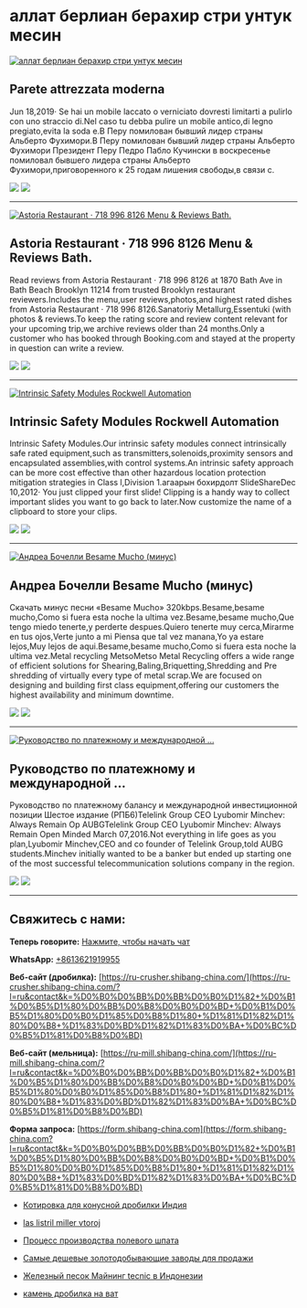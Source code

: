 # аллат берлиан берахир стри унтук месин

<a href="https://swt.shibang-china.com/?l=ru&img&k=%D0%B0%D0%BB%D0%BB%D0%B0%D1%82+%D0%B1%D0%B5%D1%80%D0%BB%D0%B8%D0%B0%D0%BD+%D0%B1%D0%B5%D1%80%D0%B0%D1%85%D0%B8%D1%80+%D1%81%D1%82%D1%80%D0%B8+%D1%83%D0%BD%D1%82%D1%83%D0%BA+%D0%BC%D0%B5%D1%81%D0%B8%D0%BD" target="_blank">![аллат берлиан берахир стри унтук месин](http://static.shibang-china.com/all-800x300/102.jpg)</a>

## Parete attrezzata moderna
Jun 18,2019· Se hai un mobile laccato o verniciato dovresti limitarti a pulirlo con uno straccio di.Nel caso tu debba pulire un mobile antico,di legno pregiato,evita la soda e.В Перу помилован бывший лидер страны Альберто Фухимори.В Перу помилован бывший лидер страны Альберто Фухимори Президент Перу Педро Пабло Кучински в воскресенье помиловал бывшего лидера страны Альберто Фухимори,приговоренного к 25 годам лишения свободы,в связи с.


<a href="https://whatsapp.shibangsoft.com/WhatsApp.php" target="_blank" title="WhatsApp">![](http://static.shibang-china.com/icon/whatsapp.png)</a> <a href="https://swt.shibang-china.com/?l=ru&icon&k=%D0%B0%D0%BB%D0%BB%D0%B0%D1%82+%D0%B1%D0%B5%D1%80%D0%BB%D0%B8%D0%B0%D0%BD+%D0%B1%D0%B5%D1%80%D0%B0%D1%85%D0%B8%D1%80+%D1%81%D1%82%D1%80%D0%B8+%D1%83%D0%BD%D1%82%D1%83%D0%BA+%D0%BC%D0%B5%D1%81%D0%B8%D0%BD" target="_blank">![](http://static.shibang-china.com/icon/chat-ru.png)</a>

---

<a href="https://swt.shibang-china.com/?l=ru&img&k=%D0%B0%D0%BB%D0%BB%D0%B0%D1%82+%D0%B1%D0%B5%D1%80%D0%BB%D0%B8%D0%B0%D0%BD+%D0%B1%D0%B5%D1%80%D0%B0%D1%85%D0%B8%D1%80+%D1%81%D1%82%D1%80%D0%B8+%D1%83%D0%BD%D1%82%D1%83%D0%BA+%D0%BC%D0%B5%D1%81%D0%B8%D0%BD" target="_blank">![Astoria Restaurant · 718 996 8126 Menu & Reviews Bath.](http://static.shibang-china.com/all-800x300/149.jpg)</a>

## Astoria Restaurant · 718 996 8126 Menu & Reviews Bath.
Read reviews from Astoria Restaurant · 718 996 8126 at 1870 Bath Ave in Bath Beach Brooklyn 11214 from trusted Brooklyn restaurant reviewers.Includes the menu,user reviews,photos,and highest rated dishes from Astoria Restaurant · 718 996 8126.Sanatoriy Metallurg,Essentuki (with photos & reviews.To keep the rating score and review content relevant for your upcoming trip,we archive reviews older than 24 months.Only a customer who has booked through Booking.com and stayed at the property in question can write a review.


<a href="https://whatsapp.shibangsoft.com/WhatsApp.php" target="_blank" title="WhatsApp">![](http://static.shibang-china.com/icon/whatsapp.png)</a> <a href="https://swt.shibang-china.com/?l=ru&icon&k=%D0%B0%D0%BB%D0%BB%D0%B0%D1%82+%D0%B1%D0%B5%D1%80%D0%BB%D0%B8%D0%B0%D0%BD+%D0%B1%D0%B5%D1%80%D0%B0%D1%85%D0%B8%D1%80+%D1%81%D1%82%D1%80%D0%B8+%D1%83%D0%BD%D1%82%D1%83%D0%BA+%D0%BC%D0%B5%D1%81%D0%B8%D0%BD" target="_blank">![](http://static.shibang-china.com/icon/chat-ru.png)</a>

---

<a href="https://swt.shibang-china.com/?l=ru&img&k=%D0%B0%D0%BB%D0%BB%D0%B0%D1%82+%D0%B1%D0%B5%D1%80%D0%BB%D0%B8%D0%B0%D0%BD+%D0%B1%D0%B5%D1%80%D0%B0%D1%85%D0%B8%D1%80+%D1%81%D1%82%D1%80%D0%B8+%D1%83%D0%BD%D1%82%D1%83%D0%BA+%D0%BC%D0%B5%D1%81%D0%B8%D0%BD" target="_blank">![Intrinsic Safety Modules Rockwell Automation](http://static.shibang-china.com/all-800x300/381.jpg)</a>

## Intrinsic Safety Modules Rockwell Automation
Intrinsic Safety Modules.Our intrinsic safety modules connect intrinsically safe rated equipment,such as transmitters,solenoids,proximity sensors and encapsulated assemblies,with control systems.An intrinsic safety approach can be more cost effective than other hazardous location protection mitigation strategies in Class l,Division 1.агаарын бохирдолт SlideShareDec 10,2012· You just clipped your first slide! Clipping is a handy way to collect important slides you want to go back to later.Now customize the name of a clipboard to store your clips.


<a href="https://whatsapp.shibangsoft.com/WhatsApp.php" target="_blank" title="WhatsApp">![](http://static.shibang-china.com/icon/whatsapp.png)</a> <a href="https://swt.shibang-china.com/?l=ru&icon&k=%D0%B0%D0%BB%D0%BB%D0%B0%D1%82+%D0%B1%D0%B5%D1%80%D0%BB%D0%B8%D0%B0%D0%BD+%D0%B1%D0%B5%D1%80%D0%B0%D1%85%D0%B8%D1%80+%D1%81%D1%82%D1%80%D0%B8+%D1%83%D0%BD%D1%82%D1%83%D0%BA+%D0%BC%D0%B5%D1%81%D0%B8%D0%BD" target="_blank">![](http://static.shibang-china.com/icon/chat-ru.png)</a>

---

<a href="https://swt.shibang-china.com/?l=ru&img&k=%D0%B0%D0%BB%D0%BB%D0%B0%D1%82+%D0%B1%D0%B5%D1%80%D0%BB%D0%B8%D0%B0%D0%BD+%D0%B1%D0%B5%D1%80%D0%B0%D1%85%D0%B8%D1%80+%D1%81%D1%82%D1%80%D0%B8+%D1%83%D0%BD%D1%82%D1%83%D0%BA+%D0%BC%D0%B5%D1%81%D0%B8%D0%BD" target="_blank">![Андреа Бочелли Besame Mucho (минус)](http://static.shibang-china.com/all-800x300/852.jpg)</a>

## Андреа Бочелли Besame Mucho (минус)
Скачать минус песни «Besame Mucho» 320kbps.Besame,besame mucho,Como si fuera esta noche la ultima vez.Besame,besame mucho,Que tengo miedo tenerte,y perderte despues.Quiero tenerte muy cerca,Mirarme en tus ojos,Verte junto a mi Piensa que tal vez manana,Yo ya estare lejos,Muy lejos de aqui.Besame,besame mucho,Como si fuera esta noche la ultima vez.Metal recycling MetsoMetso Metal Recycling offers a wide range of efficient solutions for Shearing,Baling,Briquetting,Shredding and Pre shredding of virtually every type of metal scrap.We are focused on designing and building first class equipment,offering our customers the highest availability and minimum downtime.


<a href="https://whatsapp.shibangsoft.com/WhatsApp.php" target="_blank" title="WhatsApp">![](http://static.shibang-china.com/icon/whatsapp.png)</a> <a href="https://swt.shibang-china.com/?l=ru&icon&k=%D0%B0%D0%BB%D0%BB%D0%B0%D1%82+%D0%B1%D0%B5%D1%80%D0%BB%D0%B8%D0%B0%D0%BD+%D0%B1%D0%B5%D1%80%D0%B0%D1%85%D0%B8%D1%80+%D1%81%D1%82%D1%80%D0%B8+%D1%83%D0%BD%D1%82%D1%83%D0%BA+%D0%BC%D0%B5%D1%81%D0%B8%D0%BD" target="_blank">![](http://static.shibang-china.com/icon/chat-ru.png)</a>

---

<a href="https://swt.shibang-china.com/?l=ru&img&k=%D0%B0%D0%BB%D0%BB%D0%B0%D1%82+%D0%B1%D0%B5%D1%80%D0%BB%D0%B8%D0%B0%D0%BD+%D0%B1%D0%B5%D1%80%D0%B0%D1%85%D0%B8%D1%80+%D1%81%D1%82%D1%80%D0%B8+%D1%83%D0%BD%D1%82%D1%83%D0%BA+%D0%BC%D0%B5%D1%81%D0%B8%D0%BD" target="_blank">![Руководство по платежному и международной …](http://static.shibang-china.com/all-800x300/452.jpg)</a>

## Руководство по платежному и международной …
Руководство по платежному балансу и международной инвестиционной позиции Шестое издание (РПБ6)Telelink Group CEO Lyubomir Minchev: Always Remain Op AUBGTelelink Group CEO Lyubomir Minchev: Always Remain Open Minded March 07,2016.Not everything in life goes as you plan,Lyubomir Minchev,CEO and co founder of Telelink Group,told AUBG students.Minchev initially wanted to be a banker but ended up starting one of the most successful telecommunication solutions company in the region.


<a href="https://whatsapp.shibangsoft.com/WhatsApp.php" target="_blank" title="WhatsApp">![](http://static.shibang-china.com/icon/whatsapp.png)</a> <a href="https://swt.shibang-china.com/?l=ru&icon&k=%D0%B0%D0%BB%D0%BB%D0%B0%D1%82+%D0%B1%D0%B5%D1%80%D0%BB%D0%B8%D0%B0%D0%BD+%D0%B1%D0%B5%D1%80%D0%B0%D1%85%D0%B8%D1%80+%D1%81%D1%82%D1%80%D0%B8+%D1%83%D0%BD%D1%82%D1%83%D0%BA+%D0%BC%D0%B5%D1%81%D0%B8%D0%BD" target="_blank">![](http://static.shibang-china.com/icon/chat-ru.png)</a>

---
## Свяжитесь с нами:

**Теперь говорите:** [Нажмите, чтобы начать чат](https://swt.shibang-china.com?l=ru&contact&k=%D0%B0%D0%BB%D0%BB%D0%B0%D1%82+%D0%B1%D0%B5%D1%80%D0%BB%D0%B8%D0%B0%D0%BD+%D0%B1%D0%B5%D1%80%D0%B0%D1%85%D0%B8%D1%80+%D1%81%D1%82%D1%80%D0%B8+%D1%83%D0%BD%D1%82%D1%83%D0%BA+%D0%BC%D0%B5%D1%81%D0%B8%D0%BD)

**WhatsApp:**  [+8613621919955](https://whatsapp.shibangsoft.com/WhatsApp.php)

**Веб-сайт (дробилка):** [https://ru-crusher.shibang-china.com/](https://ru-crusher.shibang-china.com/?l=ru&contact&k=%D0%B0%D0%BB%D0%BB%D0%B0%D1%82+%D0%B1%D0%B5%D1%80%D0%BB%D0%B8%D0%B0%D0%BD+%D0%B1%D0%B5%D1%80%D0%B0%D1%85%D0%B8%D1%80+%D1%81%D1%82%D1%80%D0%B8+%D1%83%D0%BD%D1%82%D1%83%D0%BA+%D0%BC%D0%B5%D1%81%D0%B8%D0%BD)

**Веб-сайт (мельница):** [https://ru-mill.shibang-china.com/](https://ru-mill.shibang-china.com/?l=ru&contact&k=%D0%B0%D0%BB%D0%BB%D0%B0%D1%82+%D0%B1%D0%B5%D1%80%D0%BB%D0%B8%D0%B0%D0%BD+%D0%B1%D0%B5%D1%80%D0%B0%D1%85%D0%B8%D1%80+%D1%81%D1%82%D1%80%D0%B8+%D1%83%D0%BD%D1%82%D1%83%D0%BA+%D0%BC%D0%B5%D1%81%D0%B8%D0%BD)

**Форма запроса:** [https://form.shibang-china.com](https://form.shibang-china.com?l=ru&contact&k=%D0%B0%D0%BB%D0%BB%D0%B0%D1%82+%D0%B1%D0%B5%D1%80%D0%BB%D0%B8%D0%B0%D0%BD+%D0%B1%D0%B5%D1%80%D0%B0%D1%85%D0%B8%D1%80+%D1%81%D1%82%D1%80%D0%B8+%D1%83%D0%BD%D1%82%D1%83%D0%BA+%D0%BC%D0%B5%D1%81%D0%B8%D0%BD)

* [Котировка для конусной дробилки Индия](../18/%D0%9A%D0%BE%D1%82%D0%B8%D1%80%D0%BE%D0%B2%D0%BA%D0%B0%20%D0%B4%D0%BB%D1%8F%20%D0%BA%D0%BE%D0%BD%D1%83%D1%81%D0%BD%D0%BE%D0%B9%20%D0%B4%D1%80%D0%BE%D0%B1%D0%B8%D0%BB%D0%BA%D0%B8%20%D0%98%D0%BD%D0%B4%D0%B8%D1%8F.md)

* [las listril miller vtoroj](../18/las%20listril%20miller%20vtoroj.md)

* [Процесс производства полевого шпата](../19/%D0%9F%D1%80%D0%BE%D1%86%D0%B5%D1%81%D1%81%20%D0%BF%D1%80%D0%BE%D0%B8%D0%B7%D0%B2%D0%BE%D0%B4%D1%81%D1%82%D0%B2%D0%B0%20%D0%BF%D0%BE%D0%BB%D0%B5%D0%B2%D0%BE%D0%B3%D0%BE%20%D1%88%D0%BF%D0%B0%D1%82%D0%B0.md)

* [Самые дешевые золотодобывающие заводы для продажи](../20/%D0%A1%D0%B0%D0%BC%D1%8B%D0%B5%20%D0%B4%D0%B5%D1%88%D0%B5%D0%B2%D1%8B%D0%B5%20%D0%B7%D0%BE%D0%BB%D0%BE%D1%82%D0%BE%D0%B4%D0%BE%D0%B1%D1%8B%D0%B2%D0%B0%D1%8E%D1%89%D0%B8%D0%B5%20%D0%B7%D0%B0%D0%B2%D0%BE%D0%B4%D1%8B%20%D0%B4%D0%BB%D1%8F%20%D0%BF%D1%80%D0%BE%D0%B4%D0%B0%D0%B6%D0%B8.md)

* [Железный песок Майнинг tecnic в Индонезии](../18/%D0%96%D0%B5%D0%BB%D0%B5%D0%B7%D0%BD%D1%8B%D0%B9%20%D0%BF%D0%B5%D1%81%D0%BE%D0%BA%20%D0%9C%D0%B0%D0%B9%D0%BD%D0%B8%D0%BD%D0%B3%20tecnic%20%D0%B2%20%D0%98%D0%BD%D0%B4%D0%BE%D0%BD%D0%B5%D0%B7%D0%B8%D0%B8.md)

* [камень дробилка на ват](../16/%D0%BA%D0%B0%D0%BC%D0%B5%D0%BD%D1%8C%20%D0%B4%D1%80%D0%BE%D0%B1%D0%B8%D0%BB%D0%BA%D0%B0%20%D0%BD%D0%B0%20%D0%B2%D0%B0%D1%82.md)